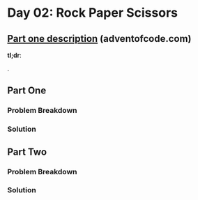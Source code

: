 # Day 02: Rock Paper Scissors

## [Part one description](https://adventofcode.com/2022/day/2) (adventofcode.com)

**tl;dr**:

.


## Part One

### Problem Breakdown

### Solution



## Part Two

### Problem Breakdown

### Solution